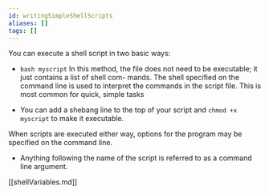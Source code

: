 ```yaml
---
id: writingSimpleShellScripts
aliases: []
tags: []
---
```


You can execute a shell script in two basic ways:

- `bash myscript` In this
  method, the file does not need to be executable; it just contains a list of shell com-
  mands. The shell specified on the command line is used to interpret the commands
  in the script file. This is most common for quick, simple tasks

- You can add a shebang line to the top of your script and `chmod +x myscript`
  to make it executable.

When scripts are executed either way, options for the program may be specified
on the command line.

- Anything following the name of the script is referred to as a command line
  argument.

[[shellVariables.md]]
